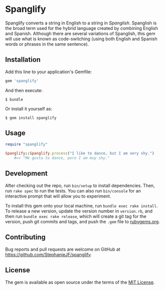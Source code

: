 # Spanglify

Spanglify converts a string in English to a string in _Spanglish_. Spanglish is the broad term used for the hybrid language created by combining English and Spanish. Although there are several variations of Spanglish, this gem will use what is known as code-switching (using both English and Spanish words or phrases in the same sentence).

## Installation

Add this line to your application's Gemfile:

```ruby
gem 'spanglify'
```

And then execute:

    $ bundle

Or install it yourself as:

    $ gem install spanglify

## Usage
```ruby
require "spanglify"

Spanglify::Spanglify.process("I like to dance, but I am very shy.")
    #=> "Me gusta to dance, pero I am muy shy."
```


## Development

After checking out the repo, run `bin/setup` to install dependencies. Then, run `rake spec` to run the tests. You can also run `bin/console` for an interactive prompt that will allow you to experiment.

To install this gem onto your local machine, run `bundle exec rake install`. To release a new version, update the version number in `version.rb`, and then run `bundle exec rake release`, which will create a git tag for the version, push git commits and tags, and push the `.gem` file to [rubygems.org](https://rubygems.org).

## Contributing

Bug reports and pull requests are welcome on GitHub at https://github.com/StephanieJF/spanglify.

## License

The gem is available as open source under the terms of the [MIT License](https://opensource.org/licenses/MIT).
